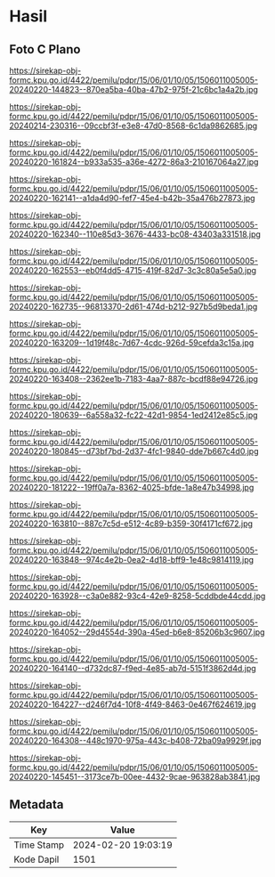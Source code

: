 # Hasil

## Foto C Plano

https://sirekap-obj-formc.kpu.go.id/4422/pemilu/pdpr/15/06/01/10/05/1506011005005-20240220-144823--870ea5ba-40ba-47b2-975f-21c6bc1a4a2b.jpg

https://sirekap-obj-formc.kpu.go.id/4422/pemilu/pdpr/15/06/01/10/05/1506011005005-20240214-230316--09ccbf3f-e3e8-47d0-8568-6c1da9862685.jpg

https://sirekap-obj-formc.kpu.go.id/4422/pemilu/pdpr/15/06/01/10/05/1506011005005-20240220-161824--b933a535-a36e-4272-86a3-210167064a27.jpg

https://sirekap-obj-formc.kpu.go.id/4422/pemilu/pdpr/15/06/01/10/05/1506011005005-20240220-162141--a1da4d90-fef7-45e4-b42b-35a476b27873.jpg

https://sirekap-obj-formc.kpu.go.id/4422/pemilu/pdpr/15/06/01/10/05/1506011005005-20240220-162340--110e85d3-3676-4433-bc08-43403a331518.jpg

https://sirekap-obj-formc.kpu.go.id/4422/pemilu/pdpr/15/06/01/10/05/1506011005005-20240220-162553--eb0f4dd5-4715-419f-82d7-3c3c80a5e5a0.jpg

https://sirekap-obj-formc.kpu.go.id/4422/pemilu/pdpr/15/06/01/10/05/1506011005005-20240220-162735--96813370-2d61-474d-b212-927b5d9beda1.jpg

https://sirekap-obj-formc.kpu.go.id/4422/pemilu/pdpr/15/06/01/10/05/1506011005005-20240220-163209--1d19f48c-7d67-4cdc-926d-59cefda3c15a.jpg

https://sirekap-obj-formc.kpu.go.id/4422/pemilu/pdpr/15/06/01/10/05/1506011005005-20240220-163408--2362ee1b-7183-4aa7-887c-bcdf88e94726.jpg

https://sirekap-obj-formc.kpu.go.id/4422/pemilu/pdpr/15/06/01/10/05/1506011005005-20240220-180639--6a558a32-fc22-42d1-9854-1ed2412e85c5.jpg

https://sirekap-obj-formc.kpu.go.id/4422/pemilu/pdpr/15/06/01/10/05/1506011005005-20240220-180845--d73bf7bd-2d37-4fc1-9840-dde7b667c4d0.jpg

https://sirekap-obj-formc.kpu.go.id/4422/pemilu/pdpr/15/06/01/10/05/1506011005005-20240220-181222--19ff0a7a-8362-4025-bfde-1a8e47b34998.jpg

https://sirekap-obj-formc.kpu.go.id/4422/pemilu/pdpr/15/06/01/10/05/1506011005005-20240220-163810--887c7c5d-e512-4c89-b359-30f4171cf672.jpg

https://sirekap-obj-formc.kpu.go.id/4422/pemilu/pdpr/15/06/01/10/05/1506011005005-20240220-163848--974c4e2b-0ea2-4d18-bff9-1e48c9814119.jpg

https://sirekap-obj-formc.kpu.go.id/4422/pemilu/pdpr/15/06/01/10/05/1506011005005-20240220-163928--c3a0e882-93c4-42e9-8258-5cddbde44cdd.jpg

https://sirekap-obj-formc.kpu.go.id/4422/pemilu/pdpr/15/06/01/10/05/1506011005005-20240220-164052--29d4554d-390a-45ed-b6e8-85206b3c9607.jpg

https://sirekap-obj-formc.kpu.go.id/4422/pemilu/pdpr/15/06/01/10/05/1506011005005-20240220-164140--d732dc87-f9ed-4e85-ab7d-5151f3862d4d.jpg

https://sirekap-obj-formc.kpu.go.id/4422/pemilu/pdpr/15/06/01/10/05/1506011005005-20240220-164227--d246f7d4-10f8-4f49-8463-0e467f624619.jpg

https://sirekap-obj-formc.kpu.go.id/4422/pemilu/pdpr/15/06/01/10/05/1506011005005-20240220-164308--448c1970-975a-443c-b408-72ba09a9929f.jpg

https://sirekap-obj-formc.kpu.go.id/4422/pemilu/pdpr/15/06/01/10/05/1506011005005-20240220-145451--3173ce7b-00ee-4432-9cae-963828ab3841.jpg


## Metadata

| Key        | Value               |
| ---------- | ------------------- |
| Time Stamp | 2024-02-20 19:03:19 |
| Kode Dapil | 1501                |



